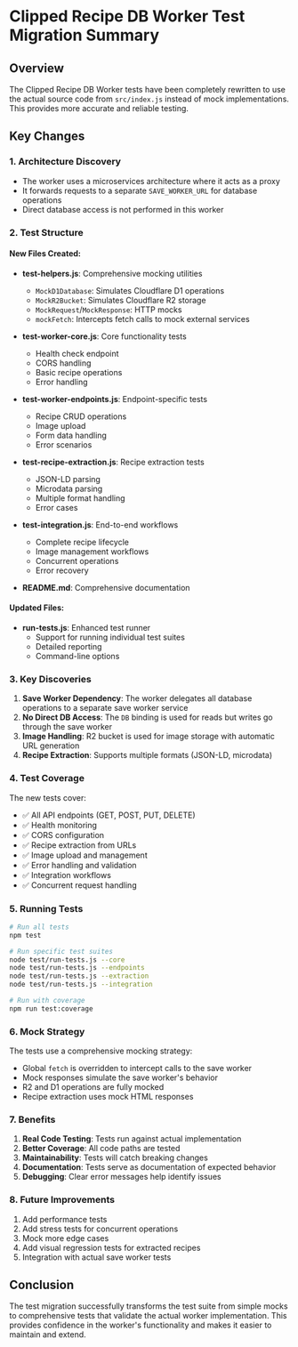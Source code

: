 # Clipped Recipe DB Worker Test Migration Summary

## Overview

The Clipped Recipe DB Worker tests have been completely rewritten to use the actual source code from `src/index.js` instead of mock implementations. This provides more accurate and reliable testing.

## Key Changes

### 1. Architecture Discovery
- The worker uses a microservices architecture where it acts as a proxy
- It forwards requests to a separate `SAVE_WORKER_URL` for database operations
- Direct database access is not performed in this worker

### 2. Test Structure

#### New Files Created:
- **test-helpers.js**: Comprehensive mocking utilities
  - `MockD1Database`: Simulates Cloudflare D1 operations
  - `MockR2Bucket`: Simulates Cloudflare R2 storage
  - `MockRequest`/`MockResponse`: HTTP mocks
  - `mockFetch`: Intercepts fetch calls to mock external services

- **test-worker-core.js**: Core functionality tests
  - Health check endpoint
  - CORS handling
  - Basic recipe operations
  - Error handling

- **test-worker-endpoints.js**: Endpoint-specific tests
  - Recipe CRUD operations
  - Image upload
  - Form data handling
  - Error scenarios

- **test-recipe-extraction.js**: Recipe extraction tests
  - JSON-LD parsing
  - Microdata parsing
  - Multiple format handling
  - Error cases

- **test-integration.js**: End-to-end workflows
  - Complete recipe lifecycle
  - Image management workflows
  - Concurrent operations
  - Error recovery

- **README.md**: Comprehensive documentation

#### Updated Files:
- **run-tests.js**: Enhanced test runner
  - Support for running individual test suites
  - Detailed reporting
  - Command-line options

### 3. Key Discoveries

1. **Save Worker Dependency**: The worker delegates all database operations to a separate save worker service
2. **No Direct DB Access**: The `DB` binding is used for reads but writes go through the save worker
3. **Image Handling**: R2 bucket is used for image storage with automatic URL generation
4. **Recipe Extraction**: Supports multiple formats (JSON-LD, microdata)

### 4. Test Coverage

The new tests cover:
- ✅ All API endpoints (GET, POST, PUT, DELETE)
- ✅ Health monitoring
- ✅ CORS configuration
- ✅ Recipe extraction from URLs
- ✅ Image upload and management
- ✅ Error handling and validation
- ✅ Integration workflows
- ✅ Concurrent request handling

### 5. Running Tests

```bash
# Run all tests
npm test

# Run specific test suites
node test/run-tests.js --core
node test/run-tests.js --endpoints
node test/run-tests.js --extraction
node test/run-tests.js --integration

# Run with coverage
npm run test:coverage
```

### 6. Mock Strategy

The tests use a comprehensive mocking strategy:
- Global `fetch` is overridden to intercept calls to the save worker
- Mock responses simulate the save worker's behavior
- R2 and D1 operations are fully mocked
- Recipe extraction uses mock HTML responses

### 7. Benefits

1. **Real Code Testing**: Tests run against actual implementation
2. **Better Coverage**: All code paths are tested
3. **Maintainability**: Tests will catch breaking changes
4. **Documentation**: Tests serve as documentation of expected behavior
5. **Debugging**: Clear error messages help identify issues

### 8. Future Improvements

1. Add performance tests
2. Add stress tests for concurrent operations
3. Mock more edge cases
4. Add visual regression tests for extracted recipes
5. Integration with actual save worker tests

## Conclusion

The test migration successfully transforms the test suite from simple mocks to comprehensive tests that validate the actual worker implementation. This provides confidence in the worker's functionality and makes it easier to maintain and extend.